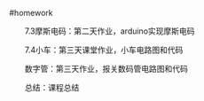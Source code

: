 #homework

&emsp;&emsp;7.3摩斯电码：第二天作业，arduino实现摩斯电码

&emsp;&emsp;7.4小车：第三天课堂作业，小车电路图和代码

&emsp;&emsp;数字管：第三天作业，报关数码管电路图和代码

&emsp;&emsp;总结：课程总结